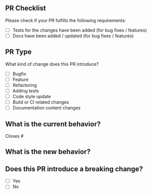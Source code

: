 ## PR Checklist

Please check if your PR fulfills the following requirements:

- [ ] Tests for the changes have been added (for bug fixes / features)
- [ ] Docs have been added / updated (for bug fixes / features)

## PR Type

What kind of change does this PR introduce?

- [ ] Bugfix
- [ ] Feature
- [ ] Refactoring
- [ ] Adding tests
- [ ] Code style update
- [ ] Build or CI related changes
- [ ] Documentation content changes

## What is the current behavior?

Closes # <!-- link to a relevant issue. -->

## What is the new behavior?

## Does this PR introduce a breaking change?

- [ ] Yes
- [ ] No
